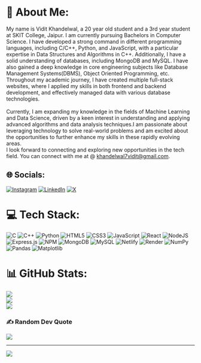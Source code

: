# 💫 About Me:
My name is Vidit Khandelwal, a 20 year old student and a 3rd year student at SKIT College, Jaipur. I am currently pursuing Bachelors in Computer Science. I have developed a strong command in different programming languages, including C/C++, Python, and JavaScript, with a particular expertise in Data Structures and Algorithms in C++. Additionally, I have a solid understanding of databases, including MongoDB and MySQL. I have also gained a deep knowledge in core engineering subjects like Database Management Systems(DBMS), Object Oriented Programming, etc. Throughout my academic journey, I have created multiple full-stack websites, where I applied my skills in both frontend and backend development, and effectively managed data with various database technologies. <br><br>Currently, I am expanding my knowledge in the fields of Machine Learning and Data Science, driven by a keen interest in understanding and applying advanced algorithms and data analysis techniques.I am passionate about leveraging technology to solve real-world problems and am excited about the opportunities to further enhance my skills in these rapidly evolving areas.<br>I look forward to connecting and exploring new opportunities in the tech field. You can connect with me at @ khandelwal7vidit@gmail.com.


## 🌐 Socials:
[![Instagram](https://img.shields.io/badge/Instagram-%23E4405F.svg?logo=Instagram&logoColor=white)](https://instagram.com/vidit_744) [![LinkedIn](https://img.shields.io/badge/LinkedIn-%230077B5.svg?logo=linkedin&logoColor=white)](https://linkedin.com/in/Viditkhandelwal007) [![X](https://img.shields.io/badge/X-black.svg?logo=X&logoColor=white)](https://x.com/vidit_744) 

# 💻 Tech Stack:
![C](https://img.shields.io/badge/c-%2300599C.svg?style=flat&logo=c&logoColor=white) ![C++](https://img.shields.io/badge/c++-%2300599C.svg?style=flat&logo=c%2B%2B&logoColor=white) ![Python](https://img.shields.io/badge/python-3670A0?style=flat&logo=python&logoColor=ffdd54) ![HTML5](https://img.shields.io/badge/html5-%23E34F26.svg?style=flat&logo=html5&logoColor=white) ![CSS3](https://img.shields.io/badge/css3-%231572B6.svg?style=flat&logo=css3&logoColor=white) ![JavaScript](https://img.shields.io/badge/javascript-%23323330.svg?style=flat&logo=javascript&logoColor=%23F7DF1E) ![React](https://img.shields.io/badge/react-%2320232a.svg?style=flat&logo=react&logoColor=%2361DAFB) ![NodeJS](https://img.shields.io/badge/node.js-6DA55F?style=flat&logo=node.js&logoColor=white) ![Express.js](https://img.shields.io/badge/express.js-%23404d59.svg?style=flat&logo=express&logoColor=%2361DAFB) ![NPM](https://img.shields.io/badge/NPM-%23CB3837.svg?style=flat&logo=npm&logoColor=white) ![MongoDB](https://img.shields.io/badge/MongoDB-%234ea94b.svg?style=flat&logo=mongodb&logoColor=white) ![MySQL](https://img.shields.io/badge/mysql-4479A1.svg?style=flat&logo=mysql&logoColor=white) ![Netlify](https://img.shields.io/badge/netlify-%23000000.svg?style=flat&logo=netlify&logoColor=#00C7B7) ![Render](https://img.shields.io/badge/Render-%46E3B7.svg?style=flat&logo=render&logoColor=white) ![NumPy](https://img.shields.io/badge/numpy-%23013243.svg?style=flat&logo=numpy&logoColor=white) ![Pandas](https://img.shields.io/badge/pandas-%23150458.svg?style=flat&logo=pandas&logoColor=white) ![Matplotlib](https://img.shields.io/badge/Matplotlib-%23ffffff.svg?style=flat&logo=Matplotlib&logoColor=black)
# 📊 GitHub Stats:
![](https://github-readme-stats.vercel.app/api?username=Vidit-Khandelwal&theme=shadow_blue&hide_border=true&include_all_commits=true&count_private=true)<br/>
![](https://github-readme-streak-stats.herokuapp.com/?user=Vidit-Khandelwal&theme=shadow_blue&hide_border=true)<br/>
![](https://github-readme-stats.vercel.app/api/top-langs/?username=Vidit-Khandelwal&theme=shadow_blue&hide_border=true&include_all_commits=true&count_private=true&layout=compact)

### ✍️ Random Dev Quote
![](https://quotes-github-readme.vercel.app/api?type=horizontal&theme=dark)

---
[![](https://visitcount.itsvg.in/api?id=Vidit-Khandelwal&icon=2&color=1)](https://visitcount.itsvg.in)

<!-- Proudly created with GPRM ( https://gprm.itsvg.in ) -->
